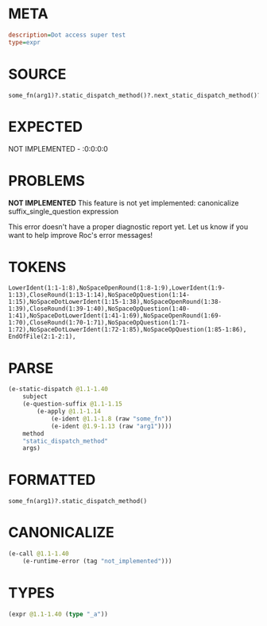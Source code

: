 # META
~~~ini
description=Dot access super test
type=expr
~~~
# SOURCE
~~~roc
some_fn(arg1)?.static_dispatch_method()?.next_static_dispatch_method()?.record_field?
~~~
# EXPECTED
NOT IMPLEMENTED - :0:0:0:0
# PROBLEMS
**NOT IMPLEMENTED**
This feature is not yet implemented: canonicalize suffix_single_question expression

This error doesn't have a proper diagnostic report yet. Let us know if you want to help improve Roc's error messages!

# TOKENS
~~~zig
LowerIdent(1:1-1:8),NoSpaceOpenRound(1:8-1:9),LowerIdent(1:9-1:13),CloseRound(1:13-1:14),NoSpaceOpQuestion(1:14-1:15),NoSpaceDotLowerIdent(1:15-1:38),NoSpaceOpenRound(1:38-1:39),CloseRound(1:39-1:40),NoSpaceOpQuestion(1:40-1:41),NoSpaceDotLowerIdent(1:41-1:69),NoSpaceOpenRound(1:69-1:70),CloseRound(1:70-1:71),NoSpaceOpQuestion(1:71-1:72),NoSpaceDotLowerIdent(1:72-1:85),NoSpaceOpQuestion(1:85-1:86),
EndOfFile(2:1-2:1),
~~~
# PARSE
~~~clojure
(e-static-dispatch @1.1-1.40
	subject
	(e-question-suffix @1.1-1.15
		(e-apply @1.1-1.14
			(e-ident @1.1-1.8 (raw "some_fn"))
			(e-ident @1.9-1.13 (raw "arg1"))))
	method
	"static_dispatch_method"
	args)
~~~
# FORMATTED
~~~roc
some_fn(arg1)?.static_dispatch_method()
~~~
# CANONICALIZE
~~~clojure
(e-call @1.1-1.40
	(e-runtime-error (tag "not_implemented")))
~~~
# TYPES
~~~clojure
(expr @1.1-1.40 (type "_a"))
~~~
